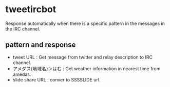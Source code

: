 # tweetircbot

Response automatically when there is a specific pattern in the messages in the IRC channel.

## pattern and response

- tweet URL : Get message from twitter and relay description to IRC channel.
- アメダス{地域名}＞はむ : Get weather information in nearest time from amedas.
- slide share URL : conver to SSSSLIDE url.

